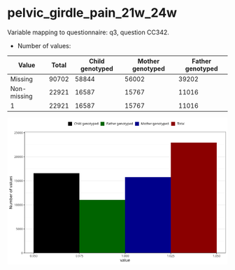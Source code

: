 # pelvic_girdle_pain_21w_24w
Variable mapping to questionnaire: q3, question CC342.
- Number of values:

| Value | Total | Child genotyped | Mother genotyped | Father genotyped |
| ----- | ----- | --------------- | ---------------- | ---------------- |
| Missing | 90702 | 58844 | 56002 | 39202 |
| Non-missing | 22921 | 16587 | 15767 | 11016 |
| 1 | 22921 | 16587 | 15767 | 11016 |



![](pelvic_girdle_pain_21w_24w_n.png)



